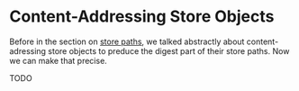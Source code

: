 # Content-Addressing Store Objects

Before in the section on [store paths](./pathj.md), we talked abstractly about content-adressing store objects to preduce the digest part of their store paths.
Now we can make that precise.

TODO
